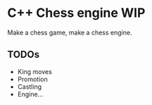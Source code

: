 # C++ Chess engine WIP

Make a chess game, make a chess engine.

## TODOs

* King moves
* Promotion
* Castling
* Engine...
